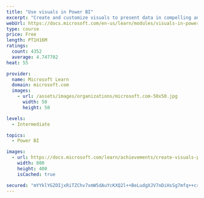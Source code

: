 ```yaml
---
title: "Use visuals in Power BI"
excerpt: "Create and customize visuals to present data in compelling and insightful ways."
webUrl: https://docs.microsoft.com/en-us/learn/modules/visuals-in-power-bi/
type: course
price: Free
length: PT1H16M
ratings:
  count: 4352
  average: 4.747702
heat: 55

provider:
  name: Microsoft Learn
  domain: microsoft.com
  images:
    - url: /assets/images/organizations/microsoft.com-50x50.jpg
      width: 50
      height: 50

levels:
  - Intermediate

topics:
  - Power BI

images:
  - url: https://docs.microsoft.com/learn/achievements/create-visuals-power-bi-desktop-social.png
    width: 800
    height: 400
    isCached: true

secured: "mYYklYGZOIjxRiTZChv7xmW5dAuYcKXQ2l++BeLudgXJV7nDiHsSg7mfq++cr0e8m12cM9zj3L/nSnVzznaTarQ7g6jBS4WbEh0NEBG7o/UiunfuO37fZqQ22+HyVloxVFuY3KoEUnbU+8gVuX1rZkGOz4iyZH1+LPS43N+4TyQbU/7zPmvsIBuvB8Eddsnfz2O4H4p/WF/Ty/KBWFCUqOxbV62E5CYnVP1M8hAQpDfDa7IakRazqlAndnl7E0e53s6TEAgmdZ1HBI1iJtInmJPc7vdU0gQIgaD6lGw1ixVvzR3a4Bpm+oatXiF5PfC9MMZRdPznjhlaOVKhiIeUEezHUwGTt9DZ6DhOr9eIdmiFYgp+pa/U6/CutIa7PqIM5J8eUIdn3fKcZr1FefNke3Ar5DK+/uwJzxFTbiy2JYU=;ykktpUYkhHgxdK13tvxA1w=="
---
```


